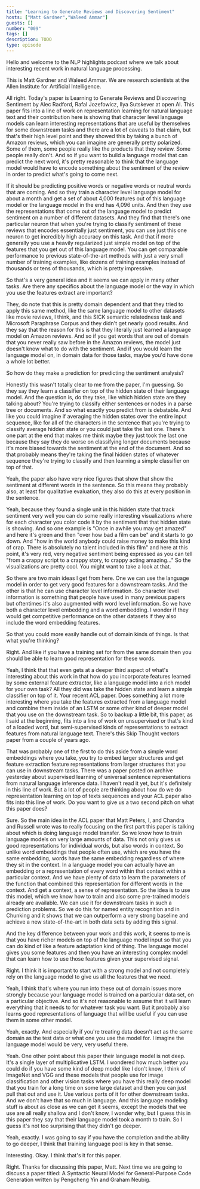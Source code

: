 ```yaml
---
title: "Learning to Generate Reviews and Discovering Sentiment"
hosts: ["Matt Gardner","Waleed Ammar"]
guests: []
number: "009"
tags: []
description: TODO
type: episode
---
```


<turn speaker="Matt Gardner" timestamp="00:00">

Hello and welcome to the NLP highlights podcast where we talk about interesting recent work in
natural language processing.

</turn>


<turn speaker="Waleed Ammar" timestamp="00:06">

This is Matt Gardner and Waleed Ammar. We are research scientists at the Allen Institute for
Artificial Intelligence.

</turn>


<turn speaker="Matt Gardner" timestamp="00:13">

All right. Today's paper is Learning to Generate Reviews and Discovering Sentiment by Alec Radford,
Rafal Jozefowicz, Ilya Sutskever at open AI. This paper fits into a line of work on representation
learning for natural language text and their contribution here is showing that character level
language models can learn interesting representations that are useful by themselves for some
downstream tasks and there are a lot of caveats to that claim, but that's their high level point and
they showed this by taking a bunch of Amazon reviews, which you can imagine are generally pretty
polarized. Some of them, some people really like the products that they review. Some people really
don't. And so if you want to build a language model that can predict the next word, it's pretty
reasonable to think that the language model would have to encode something about the sentiment of
the review in order to predict what's going to come next.

</turn>


<turn speaker="Matt Gardner" timestamp="01:10">

If it should be predicting positive words or negative words or neutral words that are coming. And so
they train a character level language model for about a month and get a set of about 4,000 features
out of this language model or the language model in the end has 4,096 units. And then they use the
representations that come out of the language model to predict sentiment on a number of different
datasets. And they find that there's one particular neuron that when you're trying to classify
sentiment of these reviews that encodes essentially just sentiment, you can use just this one neuron
to get incredibly high accuracy on this task. And that if more generally you use a heavily
regularized just simple model on top of the features that you get out of this language model. You
can get comparable performance to previous state-of-the-art methods with just a very small number of
training examples, like dozens of training examples instead of thousands or tens of thousands, which
is pretty impressive.

</turn>


<turn speaker="Waleed Ammar" timestamp="02:22">

So that's a very general idea and it seems we can apply in many other tasks. Are there any specifics
about the language model or the way in which you use the features extract are important?

</turn>


<turn speaker="Matt Gardner" timestamp="02:37">

They, do note that this is pretty domain dependent and that they tried to apply this same method,
like the same language model to other datasets like movie reviews, I think, and this SICK semantic
relatedness task and Microsoft Paraphrase Corpus and they didn't get nearly good results. And they
say that the reason for this is that they literally just learned a language model on Amazon reviews.
And so if you get words that are out of domain that you never really saw before in the Amazon
reviews, the model just doesn't know what to do with the sentiment. And if you would learn the
language model on, in domain data for those tasks, maybe you'd have done a whole lot better.

</turn>


<turn speaker="Waleed Ammar" timestamp="03:20">

So how do they make a prediction for predicting the sentiment analysis?

</turn>


<turn speaker="Matt Gardner" timestamp="03:26">

Honestly this wasn't totally clear to me from the paper, I'm guessing. So they say they learn a
classifier on top of the hidden state of their language model. And the question is, do they take,
like which hidden state are they talking about? You're trying to classify either sentences or nodes
in a parse tree or documents. And so what exactly you predict from is debatable. And like you could
imagine if averaging the hidden states over the entire input sequence, like for all of the
characters in the sentence that you're trying to classify average hidden state or you could just
take the last one. There's one part at the end that makes me think maybe they just took the last one
because they say they do worse on classifying longer documents because it's more biased towards the
sentiment at the end of the document. And so that probably means they're taking the final hidden
states of whatever sequence they're trying to classify and then learning a simple classifier on top
of that.

</turn>


<turn speaker="Waleed Ammar" timestamp="04:26">

Yeah, the paper also have very nice figures that show that show the sentiment at different words in
the sentence. So this means they probably also, at least for qualitative evaluation, they also do
this at every position in the sentence.

</turn>


<turn speaker="Matt Gardner" timestamp="04:42">

Yeah, because they found a single unit in this hidden state that track sentiment very well you can
do some really interesting visualizations where for each character you color code it by the
sentiment that that hidden state is showing. And so one example is "Once in awhile you may get
amazed" and here it's green and then "over how bad a film can be" and it starts to go down. And "how
in the world anybody could raise money to make this kind of crap. There is absolutely no talent
included in this film" and here at this point, it's very red, very negative sentiment being
expressed as you can tell "from a crappy script to a crappy story, to crappy acting amazing..." So
the visualizations are pretty cool. You might want to take a look at that.

</turn>


<turn speaker="Waleed Ammar" timestamp="05:36">

So there are two main ideas I get from here. One we can use the language model in order to get very
good features for a downstream tasks. And the other is that he can use character level information.
So character level information is something that people have used in many previous papers but
oftentimes it's also augmented with word level information. So we have both a character level
embedding and a word embedding. I wonder if they would get competitive performance on the other
datasets if they also include the word embedding features.

</turn>


<turn speaker="Matt Gardner" timestamp="06:16">

So that you could more easily handle out of domain kinds of things. Is that what you're thinking?

</turn>


<turn speaker="Waleed Ammar" timestamp="06:20">

Right. And like if you have a training set for from the same domain then you should be able to learn
good representation for these words.

</turn>


<turn speaker="Matt Gardner" timestamp="06:28">

Yeah, I think that that even gets at a deeper third aspect of what's interesting about this work in
that how do you incorporate features learned by some external feature extractor, like a language
model into a rich model for your own task? All they did was take the hidden state and learn a simple
classifier on top of it. Your recent ACL paper. Does something a lot more interesting where you take
the features extracted from a language model and combine them inside of an LSTM or some other kind
of deeper model that you use on the downstream task. So to backup a little bit, this paper, as I
said at the beginning, fits into a line of work on unsupervised or that's kind of a loaded word, but
semi-supervised kinds of representations to extract features from natural language text. There's
this Skip Thought vectors paper from a couple of years ago.

</turn>


<turn speaker="Matt Gardner" timestamp="07:30">

That was probably one of the first to do this aside from a simple word embeddings where you take,
you try to embed larger structures and get feature extraction feature representations from larger
structures that you can use in downstream tasks. There was a paper posted on archive yesterday about
supervised learning of universal sentence representations from natural language inference data. I
haven't read it yet, but it's definitely in this line of work. But a lot of people are thinking
about how do we do representation learning on top of texts sequences and your ACL paper also fits
into this line of work. Do you want to give us a two second pitch on what this paper does?

</turn>


<turn speaker="Waleed Ammar" timestamp="08:09">

Sure. So the main idea in the ACL paper that Matt Peters, I, and Chandra and Russell wrote was to
really focusing on the first part this paper is talking about which is doing language model
transfer. So we know how to train language models on very large amounts of data. This not only gives
us good representations for individual words, but also words in context. So unlike word embeddings
that people often use, which are you have the same embedding, words have the same embedding
regardless of where they sit in the context. In a language model you can actually have an embedding
or a representation of every word within that context within a particular context. And we have
plenty of data to learn the parameters of the function that combined this representation for
different words in the context. And get a context, a sense of representation. So the idea is to use
this model, which we know how to train and also some pre-trained models already are available. We
can use it for downstream tasks in such a prediction problems. So we do this for named entity
recognition and in Chunking and it shows that we can outperform a very strong baseline and achieve a
new state-of-the-art in both data sets by adding this signal.

</turn>


<turn speaker="Matt Gardner" timestamp="09:38">

And the key difference between your work and this work, it seems to me is that you have richer
models on top of the language model input so that you can do kind of like a feature adaptation kind
of thing. The language model gives you some features and then you have an interesting complex model
that can learn how to use those features given your supervised signal.

</turn>


<turn speaker="Waleed Ammar" timestamp="09:59">

Right. I think it is important to start with a strong model and not completely rely on the language
model to give us all the features that we need.

</turn>


<turn speaker="Matt Gardner" timestamp="10:10">

Yeah, I think that's where you run into these out of domain issues more strongly because your
language model is trained on a particular data set, on a particular objective. And so it's not
reasonable to assume that it will learn everything that it needs to for whatever task you want. But
it probably also learns good representations of language that will be useful if you can use them in
some other model.

</turn>


<turn speaker="Waleed Ammar" timestamp="10:33">

Yeah, exactly. And especially if you're treating data doesn't act as the same domain as the test
data or what one you use the model for. I imagine the language model would be very, very useful
there.

</turn>


<turn speaker="Matt Gardner" timestamp="10:43">

Yeah. One other point about this paper their language model is not deep. It's a single layer of
multiplicative LSTM. I wondered how much better you could do if you have some kind of deep model
like I don't know, I think of ImageNet and VGG and these models that people use for image
classification and other vision tasks where you have this really deep model that you train for a
long time on some large dataset and then you can just pull that out and use it. Use various parts of
it for other downstream tasks. And we don't have that so much in language. And this language
modeling stuff is about as close as we can get it seems, except the models that we use are all
really shallow and I don't know, I wonder why, but I guess this in this paper they say that their
language model took a month to train. So I guess it's not too surprising that they didn't go deeper.

</turn>


<turn speaker="Waleed Ammar" timestamp="11:36">

Yeah, exactly. I was going to say if you have the completion and the ability to go deeper, I think
that training language pool is key in that sense.

</turn>


<turn speaker="Matt Gardner" timestamp="11:47">

Interesting. Okay. I think that's it for this paper.

</turn>


<turn speaker="Waleed Ammar" timestamp="11:51">

Right. Thanks for discussing this paper, Matt. Next time we are going to discuss a paper titled: A
Syntactic Neural Model for General-Purpose Code Generation written by Pengcheng Yin and Graham
Neubig.

</turn>
